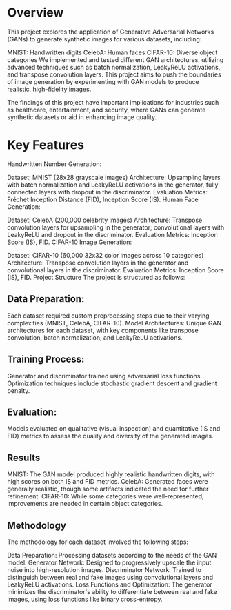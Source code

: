 # Overview
This project explores the application of Generative Adversarial Networks (GANs) to generate synthetic images for various datasets, including:

MNIST: Handwritten digits
CelebA: Human faces
CIFAR-10: Diverse object categories
We implemented and tested different GAN architectures, utilizing advanced techniques such as batch normalization, LeakyReLU activations, and transpose convolution layers. This project aims to push the boundaries of image generation by experimenting with GAN models to produce realistic, high-fidelity images.

The findings of this project have important implications for industries such as healthcare, entertainment, and security, where GANs can generate synthetic datasets or aid in enhancing image quality.

# Key Features
Handwritten Number Generation:

Dataset: MNIST (28x28 grayscale images)
Architecture: Upsampling layers with batch normalization and LeakyReLU activations in the generator, fully connected layers with dropout in the discriminator.
Evaluation Metrics: Fréchet Inception Distance (FID), Inception Score (IS).
Human Face Generation:

Dataset: CelebA (200,000 celebrity images)
Architecture: Transpose convolution layers for upsampling in the generator; convolutional layers with LeakyReLU and dropout in the discriminator.
Evaluation Metrics: Inception Score (IS), FID.
CIFAR-10 Image Generation:

Dataset: CIFAR-10 (60,000 32x32 color images across 10 categories)
Architecture: Transpose convolution layers in the generator and convolutional layers in the discriminator.
Evaluation Metrics: Inception Score (IS), FID.
Project Structure
The project is structured as follows:

## Data Preparation:
Each dataset required custom preprocessing steps due to their varying complexities (MNIST, CelebA, CIFAR-10).
Model Architectures:
Unique GAN architectures for each dataset, with key components like transpose convolution, batch normalization, and LeakyReLU activations.
## Training Process:
Generator and discriminator trained using adversarial loss functions.
Optimization techniques include stochastic gradient descent and gradient penalty.
## Evaluation:
Models evaluated on qualitative (visual inspection) and quantitative (IS and FID) metrics to assess the quality and diversity of the generated images.
## Results
MNIST: The GAN model produced highly realistic handwritten digits, with high scores on both IS and FID metrics.
CelebA: Generated faces were generally realistic, though some artifacts indicated the need for further refinement.
CIFAR-10: While some categories were well-represented, improvements are needed in certain object categories.
## Methodology
The methodology for each dataset involved the following steps:

Data Preparation: Processing datasets according to the needs of the GAN model.
Generator Network: Designed to progressively upscale the input noise into high-resolution images.
Discriminator Network: Trained to distinguish between real and fake images using convolutional layers and LeakyReLU activations.
Loss Functions and Optimization: The generator minimizes the discriminator's ability to differentiate between real and fake images, using loss functions like binary cross-entropy.
